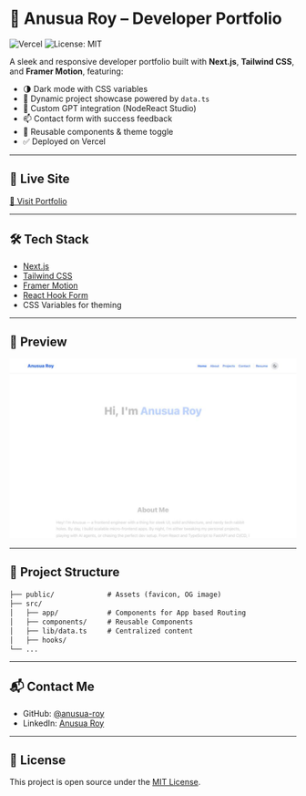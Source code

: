 # 🧠 Anusua Roy – Developer Portfolio

![Vercel](https://img.shields.io/badge/deployed-Vercel-000?logo=vercel)
![License: MIT](https://img.shields.io/badge/License-MIT-blue.svg)

A sleek and responsive developer portfolio built with **Next.js**, **Tailwind CSS**, and **Framer Motion**, featuring:

- 🌗 Dark mode with CSS variables
- 📂 Dynamic project showcase powered by `data.ts`
- 🧠 Custom GPT integration (NodeReact Studio)
- 📫 Contact form with success feedback
- 🧩 Reusable components & theme toggle
- ✅ Deployed on Vercel

---

## 🚀 Live Site

[🔗 Visit Portfolio](https://my-portfolio-anusua-roys-projects.vercel.app)

---

## 🛠️ Tech Stack

- [Next.js](https://nextjs.org/)
- [Tailwind CSS](https://tailwindcss.com/)
- [Framer Motion](https://www.framer.com/motion/)
- [React Hook Form](https://react-hook-form.com/)
- CSS Variables for theming

---

## 📸 Preview

![portfolio preview](public/preview.png)

---

## 📁 Project Structure

```
├── public/             # Assets (favicon, OG image)
├── src/
│   ├── app/            # Components for App based Routing
│   ├── components/     # Reusable Components
│   ├── lib/data.ts     # Centralized content
│   ├── hooks/
└── ...
```

---

## 📬 Contact Me

- GitHub: [@anusua-roy](https://github.com/anusua-roy)
- LinkedIn: [Anusua Roy](https://linkedin.com/in/anusua-roy)

---

## 📄 License

This project is open source under the [MIT License](LICENSE).
